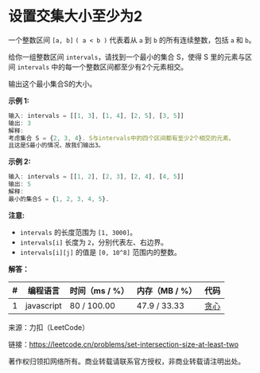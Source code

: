 # 设置交集大小至少为2

一个整数区间 `[a, b]` `( a < b )` 代表着从 `a` 到 `b` 的所有连续整数，包括 `a` 和 `b`。

给你一组整数区间 `intervals`，请找到一个最小的集合 S，使得 S 里的元素与区间 `intervals` 中的每一个整数区间都至少有2个元素相交。

输出这个最小集合S的大小。

**示例 1:**

``` javascript
输入: intervals = [[1, 3], [1, 4], [2, 5], [3, 5]]
输出: 3
解释:
考虑集合 S = {2, 3, 4}. S与intervals中的四个区间都有至少2个相交的元素。
且这是S最小的情况，故我们输出3。
```

**示例 2:**

``` javascript
输入: intervals = [[1, 2], [2, 3], [2, 4], [4, 5]]
输出: 5
解释:
最小的集合S = {1, 2, 3, 4, 5}.
```

**注意:**

- `intervals` 的长度范围为 `[1, 3000]`。
- `intervals[i]` 长度为 `2`，分别代表左、右边界。
- `intervals[i][j]` 的值是 `[0, 10^8]` 范围内的整数。

**解答：**

**#**|**编程语言**|**时间（ms / %）**|**内存（MB / %）**|**代码**
--|--|--|--|--
1|javascript|80 / 100.00|47.9 / 33.33|[贪心](./javascript/ac_v1.js)

来源：力扣（LeetCode）

链接：https://leetcode.cn/problems/set-intersection-size-at-least-two

著作权归领扣网络所有。商业转载请联系官方授权，非商业转载请注明出处。
